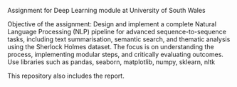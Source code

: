 Assignment for Deep Learning module at University of South Wales

Objective of the assignment: 
Design and implement a complete Natural Language Processing (NLP) pipeline for advanced sequence-to-sequence tasks, including text summarisation, semantic search, and thematic analysis using the Sherlock Holmes dataset. The focus is on understanding the process, implementing modular steps, and critically evaluating outcomes. Use libraries such as pandas, seaborn, matplotlib, numpy, sklearn, nltk


This repository also includes the report. 

